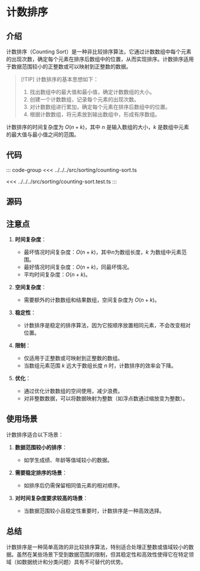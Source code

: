 # 计数排序

## 介绍

计数排序（Counting Sort）是一种非比较排序算法，它通过计数数组中每个元素的出现次数，确定每个元素在排序后数组中的位置，从而实现排序。计数排序适用于数据范围较小的正整数或可以映射到正整数的数据。

> [!TIP] 计数排序的基本思想如下：
>
> 1. 找出数组中的最大值和最小值，确定计数数组的大小。
> 2. 创建一个计数数组，记录每个元素的出现次数。
> 3. 对计数数组进行累加，确定每个元素在排序后数组中的位置。
> 4. 根据计数数组，将元素放到输出数组中，形成有序数组。

计数排序的时间复杂度为 $O(n + k)$，其中 $n$ 是输入数组的大小，$k$ 是数组中元素的最大值与最小值之间的范围。

## 代码

::: code-group
<<< ../../../src/sorting/counting-sort.ts

<<< ../../../src/sorting/counting-sort.test.ts
:::

## 源码

<SourceGroup/>

## 注意点

1. **时间复杂度**：

   - 最坏情况时间复杂度：$O(n + k)$，其中$n$为数组长度，$k$ 为数组中元素范围。
   - 最好情况时间复杂度：$O(n + k)$，同最坏情况。
   - 平均时间复杂度：$O(n + k)$。

2. **空间复杂度**：

   - 需要额外的计数数组和结果数组，空间复杂度为 $O(n + k)$。

3. **稳定性**：

   - 计数排序是稳定的排序算法，因为它按顺序放置相同元素，不会改变相对位置。

4. **限制**：

   - 仅适用于正整数或可映射到正整数的数组。
   - 当数组元素范围 $k$ 远大于数组长度 $n$ 时，计数排序的效率会下降。

5. **优化**：
   - 通过优化计数数组的空间使用，减少浪费。
   - 对非整数数据，可以将数据映射为整数（如浮点数通过缩放变为整数）。

## 使用场景

计数排序适合以下场景：

1. **数据范围较小的排序**：

   - 如学生成绩、年龄等值域较小的数据。

2. **需要稳定排序的场景**：

   - 如排序后仍需保留相同值元素的相对顺序。

3. **对时间复杂度要求较高的场景**：
   - 当数据范围较小且稳定性重要时，计数排序是一种高效选择。

## 总结

计数排序是一种简单高效的非比较排序算法，特别适合处理正整数或值域较小的数据。虽然在某些场景下受到数据范围的限制，但其稳定性和高效性使得它在特定领域（如数据统计和分类问题）具有不可替代的优势。
